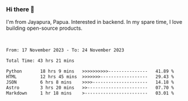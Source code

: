 ### Hi there 👋

I'm from Jayapura, Papua. Interested in backend. In my spare time, I love building open-source products.

<br>

 
 <!--START_SECTION:waka-->

```txt
From: 17 November 2023 - To: 24 November 2023

Total Time: 43 hrs 21 mins

Python       18 hrs 9 mins   >>>>>>>>>>---------------   41.89 %
HTML         12 hrs 45 mins  >>>>>>>------------------   29.43 %
JSON         6 hrs 8 mins    >>>>---------------------   14.18 %
Astro        3 hrs 20 mins   >>-----------------------   07.70 %
Markdown     1 hr 18 mins    >------------------------   03.01 %
```

<!--END_SECTION:waka-->
